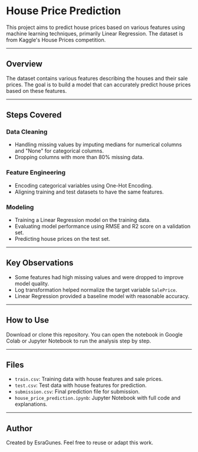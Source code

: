 # House Price Prediction

This project aims to predict house prices based on various features using machine learning techniques, primarily Linear Regression. The dataset is from Kaggle's House Prices competition.

---

## Overview

The dataset contains various features describing the houses and their sale prices. The goal is to build a model that can accurately predict house prices based on these features.

---

## Steps Covered

### Data Cleaning

- Handling missing values by imputing medians for numerical columns and "None" for categorical columns.  
- Dropping columns with more than 80% missing data.  

### Feature Engineering

- Encoding categorical variables using One-Hot Encoding.  
- Aligning training and test datasets to have the same features.  

### Modeling

- Training a Linear Regression model on the training data.  
- Evaluating model performance using RMSE and R2 score on a validation set.  
- Predicting house prices on the test set.  

---

## Key Observations

- Some features had high missing values and were dropped to improve model quality.  
- Log transformation helped normalize the target variable `SalePrice`.  
- Linear Regression provided a baseline model with reasonable accuracy.  

---

## How to Use

Download or clone this repository. You can open the notebook in Google Colab or Jupyter Notebook to run the analysis step by step.

---

## Files

- `train.csv`: Training data with house features and sale prices.  
- `test.csv`: Test data with house features for prediction.  
- `submission.csv`: Final prediction file for submission.  
- `house_price_prediction.ipynb`: Jupyter Notebook with full code and explanations.  

---

## Author

Created by EsraGunes. Feel free to reuse or adapt this work.
